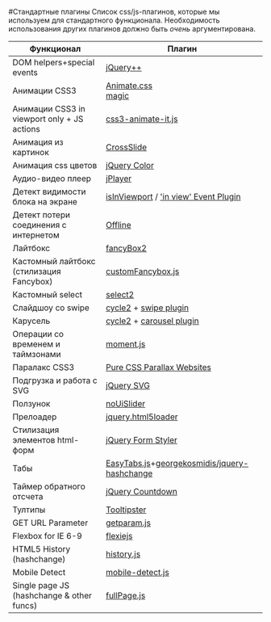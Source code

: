 #Стандартные плагины
Список css/js-плагинов, которые мы используем для стандартного функционала.
Необходимость использования других плагинов должно быть _очень_ аргументирована.

Функционал | Плагин
--- | ---
DOM helpers+special events | [jQuery++](http://jquerypp.com/)
Анимации CSS3 | [Animate.css](https://github.com/daneden/animate.css)<br>[magic](https://github.com/miniMAC/magic)
Анимации CSS3 in viewport only + JS actions| [css3-animate-it.js](http://jackonthe.net/css3animateit/)
Анимация из картинок | [CrossSlide](https://github.com/tobia/CrossSlide)
Анимация css цветов | [jQuery Color](https://github.com/jquery/jquery-color)
Аудио-видео плеер | [jPlayer](http://www.jplayer.org/)
Детект видимости блока на экране | [isInViewport](https://github.com/zeusdeux/isInViewport/) / ['in view' Event Plugin](https://remysharp.com/2009/01/26/element-in-view-event-plugin)
Детект потери соединения с интернетом | [Offline](https://github.com/hubspot/offline)
Лайтбокс | [fancyBox2](https://github.com/fancyapps/fancyBox)
Кастомный лайтбокс (стилизация Fancybox) | [customFancybox.js](https://gist.github.com/delka/34085666749ed480b27a)
Кастомный select | [select2](https://github.com/ivaynberg/select2)
Слайдшоу со swipe | [cycle2](https://github.com/malsup/cycle2) + [swipe plugin](http://jquery.malsup.com/cycle2/download/)
Карусель | [cycle2](https://github.com/malsup/cycle2) + [carousel plugin](http://jquery.malsup.com/cycle2/download/)
Операции со временем и таймзонами | [moment.js](http://momentjs.com/)
Паралакс CSS3 | [Pure CSS Parallax Websites](http://keithclark.co.uk/articles/pure-css-parallax-websites/)
Подгрузка и работа с SVG | [jQuery SVG](http://keith-wood.name/svg.html)
Ползунок  | [noUiSlider](http://refreshless.com/nouislider/)
Прелоадер | [jquery.html5loader](https://github.com/GianlucaGuarini/jquery.html5loader)
Стилизация элементов html-форм | [jQuery Form Styler](https://github.com/Dimox/jQueryFormStyler)
Табы | [EasyTabs.js](https://github.com/JangoSteve/jQuery-EasyTabs)+[georgekosmidis/jquery-hashchange](https://github.com/georgekosmidis/jquery-hashchange)
Таймер обратного отсчета | [jQuery Countdown](http://keith-wood.name/countdown.html)
Тултипы   | [Tooltipster](http://iamceege.github.io/tooltipster/)
GET URL Parameter | [getparam.js](https://gist.github.com/varemenos/2531765)
Flexbox for IE 6-9 | [flexiejs](http://flexiejs.com/)
HTML5 History (hashchange) | [history.js](https://github.com/browserstate/history.js/blob/master/scripts/bundled/html4%2Bhtml5/jquery.history.js)
Mobile Detect | [mobile-detect.js](http://hgoebl.github.io/mobile-detect.js/)
Single page JS (hashchange & other funcs) | [fullPage.js](https://github.com/alvarotrigo/fullPage.js)
